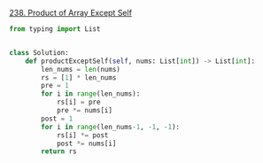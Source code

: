 [238. Product of Array Except Self](https://leetcode.com/problems/product-of-array-except-self)


```python
from typing import List


class Solution:
    def productExceptSelf(self, nums: List[int]) -> List[int]:
        len_nums = len(nums)
        rs = [1] * len_nums
        pre = 1
        for i in range(len_nums):
            rs[i] = pre
            pre *= nums[i]
        post = 1
        for i in range(len_nums-1, -1, -1):
            rs[i] *= post
            post *= nums[i]
        return rs

```
